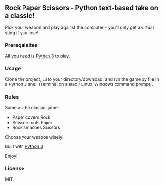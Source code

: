 ## Rock Paper Scissors - Python text-based take on a classic!

Pick your weapon and play against the computer - you'll only get a virtual sting if you lose!

### Prerequisites

All you need is [Python 3](https://www.python.org/) to play.

### Usage
Clone the project, <code>cd</code> to your directory/download, and run the game.py file in a Python 3 shell (Terminal on a mac / Linux, Windows command prompt).

### Rules
Same as the classic game:

* Paper covers Rock 
* Scissors cuts Paper  
* Rock smashes Scissors

Choose your weapon wisely!

Built with [Python 3](https://www.python.org/doc/)

Enjoy!

### License 
MIT

